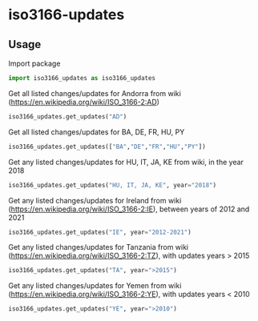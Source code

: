 # iso3166-updates

Usage
-----
Import package
```python
import iso3166_updates as iso3166_updates
```

Get all listed changes/updates for Andorra from wiki (https://en.wikipedia.org/wiki/ISO_3166-2:AD)
```python
iso3166_updates.get_updates("AD")
```

Get all listed changes/updates for BA, DE, FR, HU, PY
```python
iso3166_updates.get_updates(["BA","DE","FR","HU","PY"])
```

Get any listed changes/updates for HU, IT, JA, KE from wiki, in the year 2018
```python
iso3166_updates.get_updates("HU, IT, JA, KE", year="2018")
```

Get any listed changes/updates for Ireland from wiki (https://en.wikipedia.org/wiki/ISO_3166-2:IE), between years of 2012 and 2021
```python
iso3166_updates.get_updates("IE", year="2012-2021")
```

Get any listed changes/updates for Tanzania from wiki (https://en.wikipedia.org/wiki/ISO_3166-2:TZ), with updates years > 2015 
```python
iso3166_updates.get_updates("TA", year=">2015")
```

Get any listed changes/updates for Yemen from wiki (https://en.wikipedia.org/wiki/ISO_3166-2:YE), with updates years < 2010
```python
iso3166_updates.get_updates("YE", year=">2010")
```